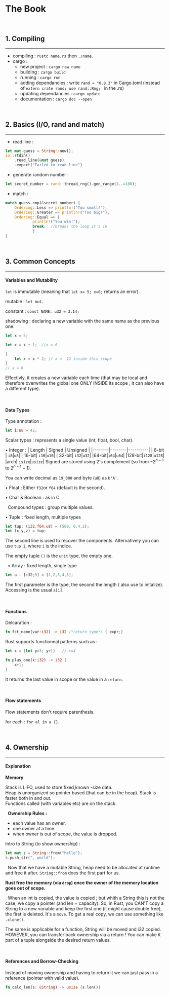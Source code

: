 # The Book
&nbsp;
## 1. Compiling
***
 - compiling : `rustc name.rs` then `./name`.
 -  cargo :
    - new project : `cargo new name`
    - building : `cargo build`
    - running : `cargo run`
    - adding dependancies : write `rand = "0.8.3"` in Cargo.toml (instead of ```extern crate rand;
use rand::Rng; ``` in the .rs)
    - updating dependancies : `cargo update`
    - documentation : `cargo doc --open`

&nbsp;
## 2. Basics (I/O, rand and match)
***

- read line :
```rust
let mut guess = String::new();
io::stdin()
    .read_line(&mut guess)
    .expect("Failed to read line")
```

- generate random number : 
```rust
let secret_number = rand::thread_rng().gen_range(1..=100);
```

- match :
```rust
match guess.cmp(&secret_number) {
    Ordering::Less => println!("Too small!"),
    Ordering::Greater => println!("Too big!"),
    Ordering::Equal => {
            println!("You win!");
            break;  //breaks the loop it's in
            }
}
```

&nbsp;
## 3. Common Concepts
***

#### Variables and Mutability

`let` is immutable (meaning that `let x= 5; x=6;` returns an error).

mutable : `let mut`.

constant : `const NAME: u32 = 3.14;`

shadowing : declaring a new variable with the same name as the previous one.
```rust
let x = 5;

let x = x + 1;  //x = 6

{
    let x = x * 2; // x =  12 inside this scope
}
// x = 6
```
Effectivly, it creates a new variable each time (that may be local and therefore overwrites the global one ONLY INSIDE its scope ; it can also have a different type).

&nbsp;
#### Data Types

Type annotation : 
```rust
let i:u8 = 42;
```

Scalar types : represents a single value (int, float, bool, char).  

• Integer : 
| Length | Signed | Unsigned |
|--------|--------|----------|
| 8-bit | `i8`|`u8`|
| 16-bit| `i16`|`u16`|
| 32-bit| `i32`|`u32`|
|64-bit|`i64`|`u64`|
|128-bit|`i128`|`u128`|
|arch| `isize`|`usize`|
Signed are stored using 2's complement (so from $- 2^{n-1}$ to $2^{n-1}-1$).

You can write decimal as `19_000` and byte (`u8`) as `b'A'`.


• Float : 
Either `f32`or `f64` (default is the second).

• Char & Boolean : as in C.


&nbsp;
Compound types : group multiple values.

• Tuple : 
fixed length, multiple types
```rust
let tup: (i32,f64,u8) = (500, 6.4,1);
let (x,y,z) = tup;
```
The second line is used to recover the components. Alternatively you can use `tup.i`, where `i` is the indice.

The empty tuple `()` is the `unit` type, the empty one.

&nbsp;
• Array :
fixed length, single type
```rust
let a : [i32;5] = [1,2,3,4,5];
```
The first parameter is the type, the second the length ( also use to initalize).
Accessing is the usual `a[i]`.

&nbsp; 
#### Functions

Delcaration :
```rust
fn fct_name(var:i32) -> i32 /*return type*/ { expr;}
```


Rust supports functionnal patterns such as : 
```rust
let x = {let y=3; y+1}   // x=4

fn plus_one(x:i32) -> i32 {
    x+1;
}
```
It returns the last value in scope or the value in a `return`.

&nbsp;
#### Flow statements

Flow statements don't require parenthesis.

for each : `for el in a {}`.



&nbsp;
## 4. Ownership
***


#### Explanation

__Memory__

Stack is LIFO, used to store fixed,known -size data.  
Heap is unorganized so pointer based (that can be in the heap).
Stack is faster both in and out.  
Functions called (with variables etc) are on the stack.  

&nbsp;
__Ownership Rules :__
- each value has an owner.
- one owner at a time.
- when owner is out of scope, the value is dropped.

Intro to String (to show ownership) :
```rust
let mut s = String::from("hello");
s.push_str(", world");
```

&nbsp;
Now that we have a mutable String, heap need to be allocated at runtime and free it after.
`String::from` does the first part for us.

__Rust free the memory (via `drop`) once the owner of the memory location goes out of scope.__

&nbsp;
When an int is copied, the value is copied ; but whith a String this is not the case, we copy a pointer (and len + capacity). So, in Rust, you CAN'T copy a String to a new variable and keep the first one (it might cause double free), the first is deleted. It's a `move`.
To get a real copy, we can use something like `.clone()`.

The same is applicable for a function, String will be moved and i32 copied. 
HOWEVER, you can transfer back ownership via a return ! You can make it part of a tuple alongside the desired return values.


&nbsp;
#### References and Borrow-Checking

Instead of moving ownership and having to return it we can just pass in a reference (pointer with valid value).
```rust
fn calc_len(s: &String) -> usize {s.len()}
```
